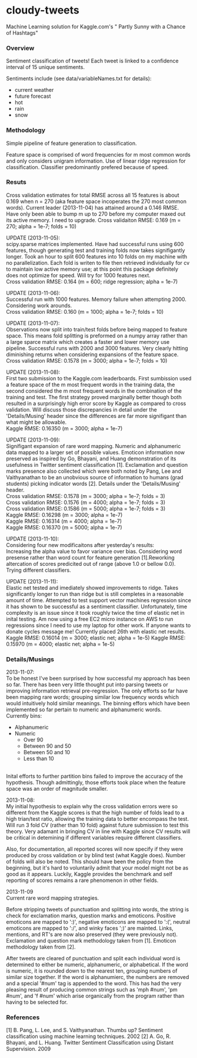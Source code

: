 cloudy-tweets
=============

Machine Learning solution for Kaggle.com's 
"<a herf="http://www.kaggle.com/c/crowdflower-weather-twitter">
Partly Sunny with a Chance of Hashtags</a>"

<h3>Overview</h3>

Sentiment classification of tweets! Each tweet is linked to a confidence
interval of 15 unique sentiments.

Sentiments include (see data/variableNames.txt for details):
<ul>
  <li>current weather</li>
  <li>future forecast</li>
  <li>hot</li>
  <li>rain</li>
  <li>snow</li>
</ul>

<h3>Methodology</h3>

Simple pipeline of feature generation to classification.

Feature space is comprised of word frequencies for m most common words and only
considers unigram information. Use of linear ridge regression for 
classification. Classifier predominantly prefered because of speed.

<h3>Resuts</h3>

Cross validation estimates for total RMSE across all 15 features is about 0.169
when n = 270 (aka feature space incoperates the 270 most common words).
Current leader (2013-11-04) has attained around a 0.146 RMSE. Have only been
able to bump m up to 270 before my computer maxed out its active memory. I need
to upgrade.
  Cross validaiton RMSE: 0.169 (m = 270; alpha = 1e-7; folds = 10)

UPDATE (2013-11-05):<br>
scipy.sparse matrices implemented. Have had successful runs using 600 features,
though generating test and training folds now takes signifigantly longer. Took
an hour to split 600 features into 10 folds on my machine with no
parallelization. Each fold is writen to file then retrieved individually for cv
to maintain low active memory use; at this point this package definitely does
not optimize for speed. Will try for 1000 features next.<br>
  Cross validation RMSE: 0.164 (m = 600; ridge regression; alpha = 1e-7)

UPDATE (2013-11-06):<br>
Successful run with 1000 features. Memory failure when attempting 2000.
Considering work arounds.<br>
  Cross validation RMSE: 0.160 (m = 1000; alpha = 1e-7; folds = 10)

UPDATE (2013-11-07):<br>
Observations now split into train/test folds before being mapped to feature
space. This means fold splitting is preformed on a numpy array rather than a 
large sparce matrix  which creates a faster and lower memory use pipeline. 
Successful runs with 2000 and 3000 features. Very clearly hitting diminishing
returns when considering expansions of the feature space.<br>
  Cross validation RMSE: 0.1578 (m = 3000; alpha = 1e-7; folds = 10)

UPDATE (2013-11-08):<br>
First two submission to the Kaggle.com leaderboards. First sumbission used a
feature space of the m most frequent words in the training data, the second
considered the m most frequent words in the combination of the training and
test. The first strategy proved marginally better though both resulted in a
surprisingly high error score by Kaggle as compared to cross validation. Will
discuss those discrepancies in detail under the 'Details/Musing' header since
the differences are far more signifigant than what might be allowable.<br>
  Kaggle RMSE: 0.16350 (m = 3000; alpha = 1e-7) 

UPDATE (2013-11-09):<br>
Signifigant expansion of rare word mapping. Numeric and alphanumeric data
mapped to a larger set of possible values. Emoticon information now preserved
as inspired by Go, Bhayani, and Huang demonstration of its usefulness in 
Twitter sentiment classification [1]. Exclamation and question marks presence
also collected which were both noted by Pang, Lee and Vaithyanathan to be an
unobvious source of information to humans (grad students) picking indicator
words [2]. Details under the 'Details/Musing' header.<br>
  Cross validation RMSE: 0.1578 (m = 3000; alpha = 1e-7; folds = 3)<br>
  Cross validation RMSE: 0.1576 (m = 4000; alpha = 1e-7; folds = 3)<br>
  Cross validation RMSE: 0.1586 (m = 5000; alpha = 1e-7; folds = 3)<br>
  Kaggle RMSE: 0.16298 (m = 3000; alpha = 1e-7)<br>
  Kaggle RMSE: 0.16314 (m = 4000; alpha = 1e-7)<br>
  Kaggle RMSE: 0.16370 (m = 5000; alpha = 1e-7)<br>

UPDATE (2013-11-10):<br>
Considering four new modificaitons after yesterday's results:<br>
Increasing the alpha value to favor variance over bias. Considering word 
presense rather than word count for feature generation [1].Reworking
altercation of scores predicited out of range (above 1.0 or bellow 0.0). Trying
different classifiers.

UPDATE (2013-11-11):<br>
Elastic net tested and imediately showed improvements to ridge. Takes
significantly longer to run than ridge but is still completes in a reasonable
amount of time. Attempted to test support vector machines regression since it
has shown to be successful as a sentiment classifier. Unfortunately, time
complexity is an issue since it took roughly twice the time of elastic net in
inital testing. Am now using a free EC2 micro instance on AWS to run 
regressions since I need to use my laptop for other work. If anyone wants to
donate cycles message me! Currently placed 26th with elastic net results.<br>
  Kaggle RMSE: 0.16014 (m = 3000; elastic net; alpha = 1e-5)
  Kaggle RMSE: 0.15970 (m = 4000; elastic net; alpha = 1e-5)


<h3>Details/Musings</h3>

2013-11-07:<br>
To be honest I've been surprised by how successful my approach has been so far.
There has been very little thought put into parsing tweets or improving
information retrieval pre-regression. The only efforts so far have been mapping
rare words; grouping similar low frequency words which would intuitively hold
similar meanings. The binning effors which have been implemented so far pertain
to numeric and alphanumeric words.
<br>Currently bins:
<ul>
  <li>Alphanumeric</li>
  <li>Numeric
    <ul>
      <li>Over 90</li>
      <li>Between 90 and 50</li>
      <li>Between 50 and 10</li>
      <li>Less than 10</li>
    </ul>
  </li>
</ul><br>
Inital efforts to further partition bins failed to improve the accuracy of the
hypothesis. Though admittingly, those efforts took place  when the feature 
space was an order of magnitude smaller.

2013-11-08:<br>
My initial hypothesis to explain why the cross validation errors were so
different from the Kaggle scores is that the high number of folds lead to a
high trian/test ratio, allowing the training data to better encompass the test.
Will run 3 fold CV (rather than 10 fold) against future submission to test this
theory. Very adamant in bringing CV in line with Kaggle since CV results will
be critical in detemining if different variables require different classifiers.

Also, for documentation, all reported scores will now specify if they were
produced by cross validation or by blind test (what Kaggle does). Number of
folds will also be noted. This should have been the policy from the beginning,
but it's hard to voluntarily admit that your model might not be as good as it
appears. Luckily, Kaggle provides the benchmark and self reporting of scores
remains a rare phenomenon in other fields.

2013-11-09<br>
Current rare word mapping strategies.

Before stripping tweets of punctuation and splitting into words, the string is
check for exclamation marks, question marks and emoticons. Positive emoticons
are mapped to ':)', negative emoticons are mapped to ':(', neutral emoticons 
are mapped to ':/', and winky faces ';)' are mainted. Links, mentions, and RT's
are now also preserved (they were previously not). Exclamation and question
mark methodology taken from [1]. Emoticon methodology taken from [2].

After tweets are cleared of punctuation and split each individual word is
determined to either be numeric, alphanumeric, or alphabetical. If the word is
numeric, it is rounded down to the nearest ten, grouping numbers of similar
size together. If the word is alphanumierc, the numbers are removed and a
special '#num' tag is appended to the word. This has had the very pleasing
result of producing common strings such as 'mph #num', 'pm #num', and 'f #num'
which arise organically from the program rather than having to be selected for.


<h3>References</h3>
[1] B. Pang, L. Lee, and S. Vaithyanathan. Thumbs up? Sentiment classification
using machine learning techniques. 2002
[2] A. Go, R. Bhayani, and L. Huang. Twitter Sentiment Classification using
Distant Supervision. 2009
